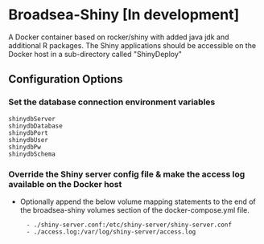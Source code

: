 # Broadsea-Shiny [In development]
A Docker container based on rocker/shiny with added java jdk and additional R packages. The Shiny applications should be accessible on the Docker host in a sub-directory called "ShinyDeploy"  

## Configuration Options

### Set the database connection environment variables
```
shinydbServer
shinydbDatabase
shinydbPort
shinydbUser
shinydbPw
shinydbSchema
```

### Override the Shiny server config file & make the access log available on the Docker host

* Optionally append the below volume mapping statements to the end of the broadsea-shiny volumes section of the docker-compose.yml file.
```
     - ./shiny-server.conf:/etc/shiny-server/shiny-server.conf
     - ./access.log:/var/log/shiny-server/access.log
```
